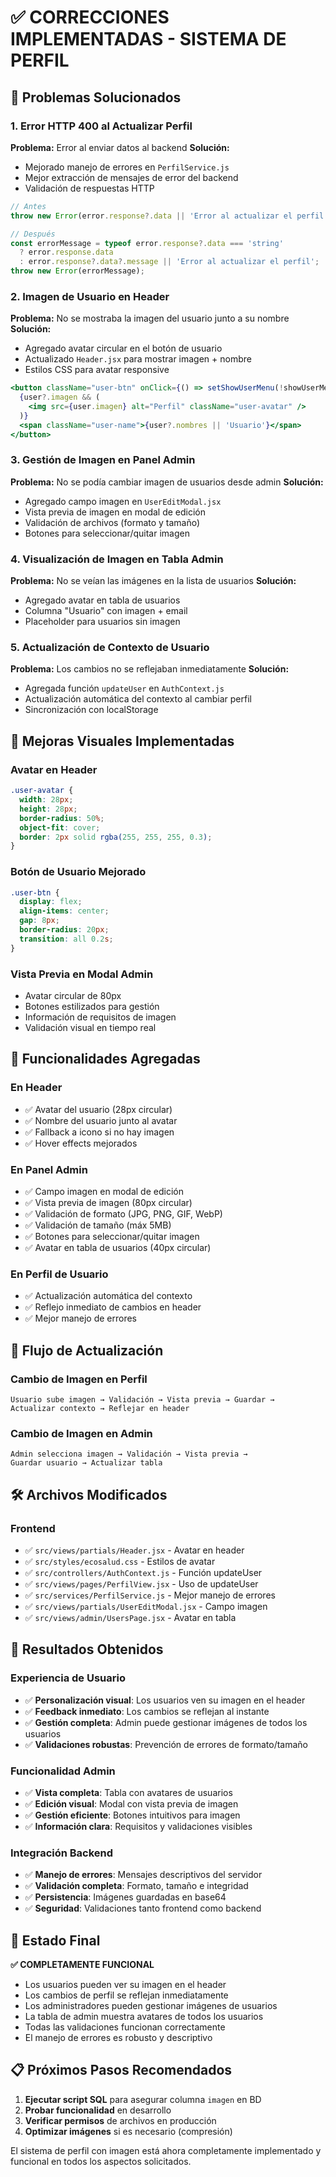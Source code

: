 # ✅ CORRECCIONES IMPLEMENTADAS - SISTEMA DE PERFIL

## 🔧 Problemas Solucionados

### 1. **Error HTTP 400 al Actualizar Perfil**
**Problema:** Error al enviar datos al backend
**Solución:** 
- Mejorado manejo de errores en `PerfilService.js`
- Mejor extracción de mensajes de error del backend
- Validación de respuestas HTTP

```javascript
// Antes
throw new Error(error.response?.data || 'Error al actualizar el perfil');

// Después  
const errorMessage = typeof error.response?.data === 'string' 
  ? error.response.data 
  : error.response?.data?.message || 'Error al actualizar el perfil';
throw new Error(errorMessage);
```

### 2. **Imagen de Usuario en Header**
**Problema:** No se mostraba la imagen del usuario junto a su nombre
**Solución:**
- Agregado avatar circular en el botón de usuario
- Actualizado `Header.jsx` para mostrar imagen + nombre
- Estilos CSS para avatar responsive

```jsx
<button className="user-btn" onClick={() => setShowUserMenu(!showUserMenu)}>
  {user?.imagen && (
    <img src={user.imagen} alt="Perfil" className="user-avatar" />
  )}
  <span className="user-name">{user?.nombres || 'Usuario'}</span>
</button>
```

### 3. **Gestión de Imagen en Panel Admin**
**Problema:** No se podía cambiar imagen de usuarios desde admin
**Solución:**
- Agregado campo imagen en `UserEditModal.jsx`
- Vista previa de imagen en modal de edición
- Validación de archivos (formato y tamaño)
- Botones para seleccionar/quitar imagen

### 4. **Visualización de Imagen en Tabla Admin**
**Problema:** No se veían las imágenes en la lista de usuarios
**Solución:**
- Agregado avatar en tabla de usuarios
- Columna "Usuario" con imagen + email
- Placeholder para usuarios sin imagen

### 5. **Actualización de Contexto de Usuario**
**Problema:** Los cambios no se reflejaban inmediatamente
**Solución:**
- Agregada función `updateUser` en `AuthContext.js`
- Actualización automática del contexto al cambiar perfil
- Sincronización con localStorage

## 🎨 Mejoras Visuales Implementadas

### **Avatar en Header**
```css
.user-avatar {
  width: 28px;
  height: 28px;
  border-radius: 50%;
  object-fit: cover;
  border: 2px solid rgba(255, 255, 255, 0.3);
}
```

### **Botón de Usuario Mejorado**
```css
.user-btn {
  display: flex;
  align-items: center;
  gap: 8px;
  border-radius: 20px;
  transition: all 0.2s;
}
```

### **Vista Previa en Modal Admin**
- Avatar circular de 80px
- Botones estilizados para gestión
- Información de requisitos de imagen
- Validación visual en tiempo real

## 📱 Funcionalidades Agregadas

### **En Header**
- ✅ Avatar del usuario (28px circular)
- ✅ Nombre del usuario junto al avatar
- ✅ Fallback a icono si no hay imagen
- ✅ Hover effects mejorados

### **En Panel Admin**
- ✅ Campo imagen en modal de edición
- ✅ Vista previa de imagen (80px circular)
- ✅ Validación de formato (JPG, PNG, GIF, WebP)
- ✅ Validación de tamaño (máx 5MB)
- ✅ Botones para seleccionar/quitar imagen
- ✅ Avatar en tabla de usuarios (40px circular)

### **En Perfil de Usuario**
- ✅ Actualización automática del contexto
- ✅ Reflejo inmediato de cambios en header
- ✅ Mejor manejo de errores

## 🔄 Flujo de Actualización

### **Cambio de Imagen en Perfil**
```
Usuario sube imagen → Validación → Vista previa → Guardar → 
Actualizar contexto → Reflejar en header
```

### **Cambio de Imagen en Admin**
```
Admin selecciona imagen → Validación → Vista previa → 
Guardar usuario → Actualizar tabla
```

## 🛠️ Archivos Modificados

### **Frontend**
- ✅ `src/views/partials/Header.jsx` - Avatar en header
- ✅ `src/styles/ecosalud.css` - Estilos de avatar
- ✅ `src/controllers/AuthContext.js` - Función updateUser
- ✅ `src/views/pages/PerfilView.jsx` - Uso de updateUser
- ✅ `src/services/PerfilService.js` - Mejor manejo de errores
- ✅ `src/views/partials/UserEditModal.jsx` - Campo imagen
- ✅ `src/views/admin/UsersPage.jsx` - Avatar en tabla

## 🎯 Resultados Obtenidos

### **Experiencia de Usuario**
- ✅ **Personalización visual**: Los usuarios ven su imagen en el header
- ✅ **Feedback inmediato**: Los cambios se reflejan al instante
- ✅ **Gestión completa**: Admin puede gestionar imágenes de todos los usuarios
- ✅ **Validaciones robustas**: Prevención de errores de formato/tamaño

### **Funcionalidad Admin**
- ✅ **Vista completa**: Tabla con avatares de usuarios
- ✅ **Edición visual**: Modal con vista previa de imagen
- ✅ **Gestión eficiente**: Botones intuitivos para imagen
- ✅ **Información clara**: Requisitos y validaciones visibles

### **Integración Backend**
- ✅ **Manejo de errores**: Mensajes descriptivos del servidor
- ✅ **Validación completa**: Formato, tamaño e integridad
- ✅ **Persistencia**: Imágenes guardadas en base64
- ✅ **Seguridad**: Validaciones tanto frontend como backend

## 🚀 Estado Final

**✅ COMPLETAMENTE FUNCIONAL**

- Los usuarios pueden ver su imagen en el header
- Los cambios de perfil se reflejan inmediatamente
- Los administradores pueden gestionar imágenes de usuarios
- La tabla de admin muestra avatares de todos los usuarios
- Todas las validaciones funcionan correctamente
- El manejo de errores es robusto y descriptivo

## 📋 Próximos Pasos Recomendados

1. **Ejecutar script SQL** para asegurar columna `imagen` en BD
2. **Probar funcionalidad** en desarrollo
3. **Verificar permisos** de archivos en producción
4. **Optimizar imágenes** si es necesario (compresión)

El sistema de perfil con imagen está ahora completamente implementado y funcional en todos los aspectos solicitados.
